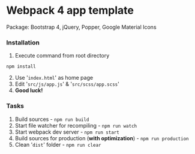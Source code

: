 # Webpack 4 app template

Package: Bootstrap 4, jQuery, Popper, Google Material Icons

### Installation

1. Execute command from root directory
```
npm install
```
2. Use '`index.html`' as home page
3. Edit '`src/js/app.js`' & '`src/scss/app.scss`'
4. **Good luck!**

### Tasks

1. Build sources - ```npm run build```
2. Start file watcher for recompiling - ```npm run watch```
3. Start webpack dev server - ```npm run start```
4. Build sources for production (**with optimization**) - ```npm run production```
5. Clean '`dist`' folder - ```npm run clear```
